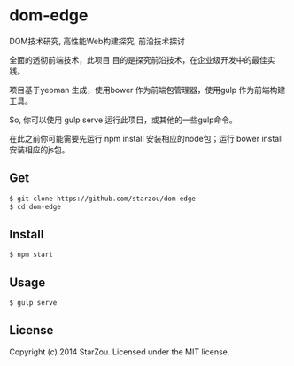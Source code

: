 dom-edge
========

DOM技术研究, 高性能Web构建探究, 前沿技术探讨

全面的透彻前端技术，此项目 目的是探究前沿技术，在企业级开发中的最佳实践。

项目基于yeoman 生成，使用bower 作为前端包管理器，使用gulp 作为前端构建工具。

So, 你可以使用 gulp serve 运行此项目，或其他的一些gulp命令。

在此之前你可能需要先运行 npm install 安装相应的node包；运行 bower install 安装相应的js包。

## Get
```bash  
$ git clone https://github.com/starzou/dom-edge  
$ cd dom-edge  
```

## Install
```bash  
$ npm start  
```

## Usage
```bash  
$ gulp serve
```

## License
Copyright (c) 2014 StarZou. Licensed under the MIT license.